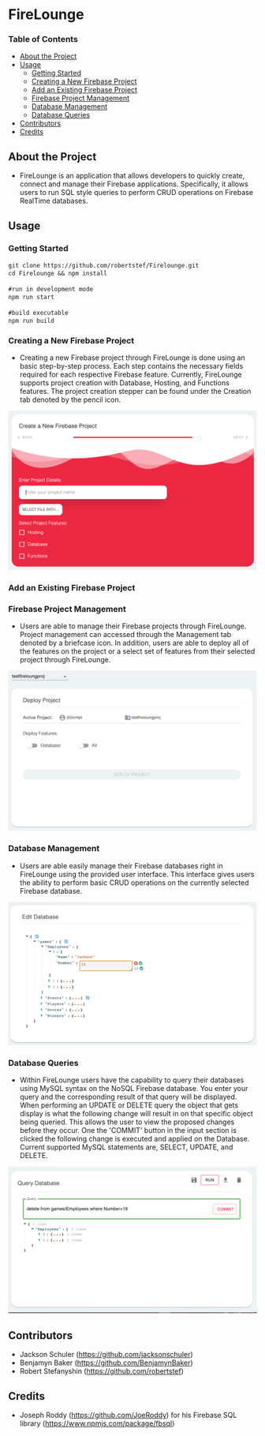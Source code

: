 # FireLounge

### Table of Contents
- [About the Project](#about-the-project)
- [Usage](#usage)
    - [Getting Started](#getting-started) 
    - [Creating a New Firebase Project](#creating-a-new-firebase-project) 
    - [Add an Existing Firebase Project](#add-an-existing-firebase-project)
    - [Firebase Project Management](#firebase-project-management)
    - [Database Management](#database-management)
    - [Database Queries](#database-queries)
- [Contributors](#contributors)
- [Credits](#credits)

## About the Project
- FireLounge is an application that allows developers to quickly create, connect and manage their Firebase applications. 
Specifically, it allows users to run SQL style queries to perform CRUD operations on Firebase RealTime databases.

## Usage

### Getting Started
```
git clone https://github.com/robertstef/Firelounge.git
cd Firelounge && npm install

#run in development mode
npm run start

#build executable
npm run build
```

### Creating a New Firebase Project
- Creating a new Firebase project through FireLounge is done using an basic step-by-step process. 
Each step contains the necessary fields required for each respective Firebase feature. Currently, 
FireLounge supports project creation with Database, Hosting, and Functions features. The project
creation stepper can be found under the Creation tab denoted by the pencil icon. 

<img src = 'images/proj_creation_screenshot.png'/>

### Add an Existing Firebase Project

### Firebase Project Management
- Users are able to manage their Firebase projects through FireLounge. Project management can accessed through 
the Management tab denoted by a briefcase icon. In addition, users are able to deploy all of the features on the 
project or a select set of features from their selected project through FireLounge. 

<img src = 'images/manage_proj_screenshot.png'/>

### Database Management
- Users are able easily manage their Firebase databases right in FireLounge using the provided user interface. This interface
gives users the ability to perform basic CRUD operations on the currently selected  Firebase database. 

<img src='images/view_db_screenshot.png'/>

### Database Queries
- Within FireLounge users have the capability to query their databases using MySQL syntax on the NoSQL Firebase database.
You enter your query and the corresponding result of that query will be displayed. 
When performing an UPDATE or DELETE query the object that gets display is what the following change will result in on that specific object being queried.
This allows the user to view the proposed changes before they occur. 
One the 'COMMIT' button in the input section is clicked the following change is executed and applied on the Database. 
Current supported MySQL statements are, SELECT, UPDATE, and DELETE.

<img src='images/edit_db_screenshot_delete_statement.png'/>

## Contributors
- Jackson Schuler (https://github.com/jacksonschuler)
- Benjamyn Baker (https://github.com/BenjamynBaker)
- Robert Stefanyshin (https://github.com/robertstef)


## Credits
- Joseph Roddy (https://github.com/JoeRoddy) for his Firebase SQL library (https://www.npmjs.com/package/fbsql)
